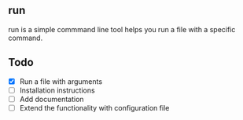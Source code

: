 ## run

run is a simple commmand line tool helps you run a file with a specific command.

## Todo

- [x] Run a file with arguments
- [ ] Installation instructions
- [ ] Add documentation
- [ ] Extend the functionality with configuration file